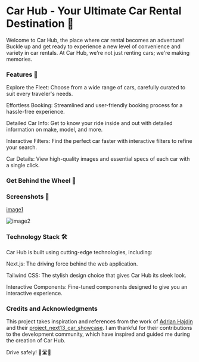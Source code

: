 # Car Hub - Your Ultimate Car Rental Destination 🚗
Welcome to Car Hub, the place where car rental becomes an adventure! Buckle up and get ready to experience a new level of convenience and variety in car rentals. At Car Hub, we're not just renting cars; we're making memories.

### Features 🌟
Explore the Fleet: Choose from a wide range of cars, carefully curated to suit every traveler's needs.

Effortless Booking: Streamlined and user-friendly booking process for a hassle-free experience.

Detailed Car Info: Get to know your ride inside and out with detailed information on make, model, and more.

Interactive Filters: Find the perfect car faster with interactive filters to refine your search.

Car Details: View high-quality images and essential specs of each car with a single click.

### Get Behind the Wheel 🚀


### Screenshots 📸
[image1](https://github.com/pallavee-2705/car_showcase/assets/87165168/8e530f83-ebd6-4212-81fe-ca808b7b33a9)

![image2](https://github.com/pallavee-2705/car_showcase/assets/87165168/9a5ac098-24d0-4366-bf6b-cf7ab0da456b)

### Technology Stack 🛠
Car Hub is built using cutting-edge technologies, including:

Next.js: The driving force behind the web application.

Tailwind CSS: The stylish design choice that gives Car Hub its sleek look.

Interactive Components: Fine-tuned components designed to give you an interactive experience.

### Credits and Acknowledgments

This project takes inspiration and references from the work of [Adrian Hajdin](https://github.com/adrianhajdin) and their [project_next13_car_showcase](https://github.com/adrianhajdin/project_next13_car_showcase). I am thankful for their contributions to the development community, which have inspired and guided me during the creation of Car Hub.



Drive safely! 🚀🛣🚗
